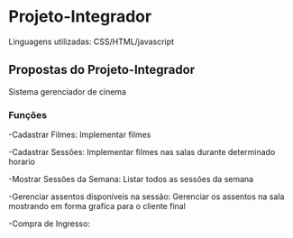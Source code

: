 # Projeto-Integrador

Linguagens utilizadas:
CSS/HTML/javascript

## Propostas do Projeto-Integrador
Sistema gerenciador de cinema

### Funções

-Cadastrar Filmes: Implementar filmes 

-Cadastrar Sessões: Implementar filmes nas salas durante determinado horario

-Mostrar Sessões da Semana: Listar todos as sessões da semana 

-Gerenciar assentos disponíveis na sessão: Gerenciar os assentos na sala mostrando em forma grafica para o cliente final

-Compra de Ingresso:
